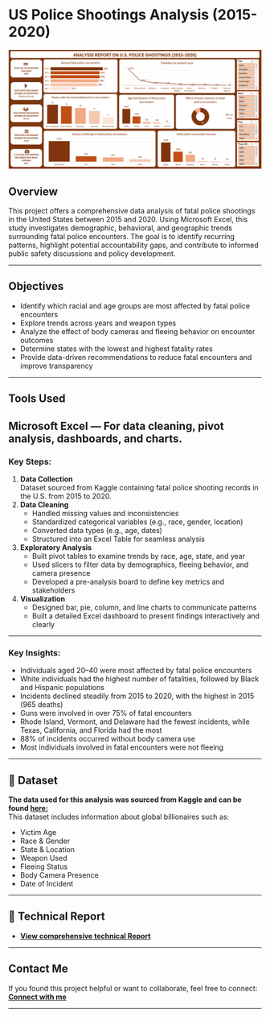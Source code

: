 # US Police Shootings Analysis (2015-2020)
![Dashboard Preview](https://github.com/favy-codez/US-police-shootings-analysis-2015-2020-/blob/main/Dashboard%202.png)

## Overview
This project offers a comprehensive data analysis of fatal police shootings in the United States between 2015 and 2020. Using Microsoft Excel, this study investigates demographic, behavioral, and geographic trends surrounding fatal police encounters. The goal is to identify recurring patterns, highlight potential accountability gaps, and contribute to informed public safety discussions and policy development.

---

## Objectives
- Identify which racial and age groups are most affected by fatal police encounters
- Explore trends across years and weapon types
- Analyze the effect of body cameras and fleeing behavior on encounter outcomes
- Determine states with the lowest and highest fatality rates
- Provide data-driven recommendations to reduce fatal encounters and improve transparency
---

## Tools Used
**Microsoft Excel** — For data cleaning, pivot analysis, dashboards, and charts.
---

### Key Steps:
1. **Data Collection**  
   Dataset sourced from Kaggle containing fatal police shooting records in the U.S. from 2015 to 2020.
2. **Data Cleaning**  
   - Handled missing values and inconsistencies
   - Standardized categorical variables (e.g., race, gender, location)
   - Converted data types (e.g., age, dates)
   - Structured into an Excel Table for seamless analysis
3. **Exploratory Analysis**  
   - Built pivot tables to examine trends by race, age, state, and year
   - Used slicers to filter data by demographics, fleeing behavior, and camera presence
   - Developed a pre-analysis board to define key metrics and stakeholders
4. **Visualization**  
   - Designed bar, pie, column, and line charts to communicate patterns
   - Built a detailed Excel dashboard to present findings interactively and clearly
--- 
### Key Insights:
- Individuals aged 20–40 were most affected by fatal police encounters
- White individuals had the highest number of fatalities, followed by Black and Hispanic populations
- Incidents declined steadily from 2015 to 2020, with the highest in 2015 (965 deaths)
- Guns were involved in over 75% of fatal encounters
- Rhode Island, Vermont, and Delaware had the fewest incidents, while Texas, California, and Florida had the most
- 88% of incidents occurred without body camera use
- Most individuals involved in fatal encounters were not fleeing
---

## 📂 Dataset
**The data used for this analysis was sourced from Kaggle and can be found [here:](https://www.kaggle.com/datasets/ahsen1330/us-police-shootings)**  
This dataset includes information about global billionaires such as:
- Victim Age
- Race & Gender
- State & Location
- Weapon Used
- Fleeing Status
- Body Camera Presence
- Date of Incident
---
## 📄 Technical Report
- **[View comprehensive technical Report ](https://medium.com/@ezeliorafavour/us-police-shootings-analysis-2015-2020-analytical-insights-with-microsoft-excel-5a9c87615032)**  
---

## Contact Me

If you found this project helpful or want to collaborate, feel free to connect:
[**Connect with me**](https://linktr.ee/ezelioragodsfavour)

---


